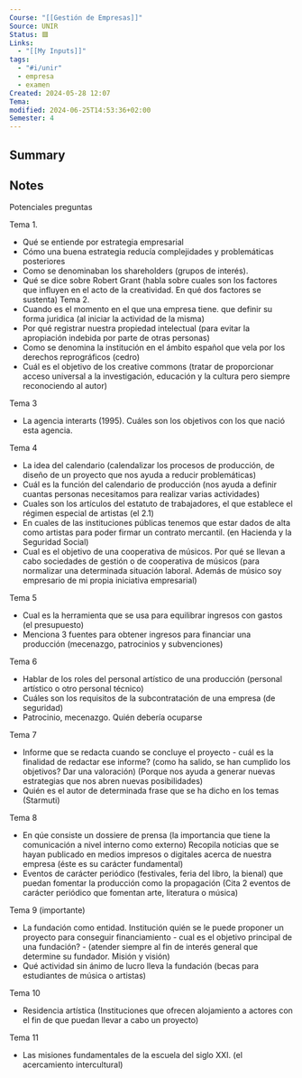 ```yaml
---
Course: "[[Gestión de Empresas]]"
Source: UNIR
Status: 🟥
Links:
  - "[[My Inputs]]"
tags:
  - "#i/unir"
  - empresa
  - examen
Created: 2024-05-28 12:07
Tema: 
modified: 2024-06-25T14:53:36+02:00
Semester: 4
---
```

## Summary


## Notes

Potenciales preguntas

Tema 1. 
- Qué se entiende por estrategia empresarial
- Cómo una buena estrategia reducía complejidades y problemáticas posteriores
- Como se denominaban los shareholders (grupos de interés).
- Qué se dice sobre Robert Grant (habla sobre cuales son los factores que influyen en el acto de la creatividad. En qué dos factores se sustenta)
Tema 2. 
- Cuando es el momento en el que una empresa tiene. que definir su forma juridica (al iniciar la actividad de la misma)
 - Por qué registrar nuestra propiedad intelectual (para evitar la apropiación indebida por parte de otras personas)
 - Como se denomina la institución en el ámbito español  que vela por los derechos reprográficos (cedro)
 - Cuál es el objetivo de los creative commons (tratar de proporcionar acceso universal a la investigación, educación y la cultura pero siempre reconociendo al autor)

Tema 3
- La agencia interarts (1995). Cuáles son los objetivos con los que nació esta agencia.

Tema 4
- La idea del calendario (calendalizar los procesos de producción, de diseño de un proyecto que nos ayuda a reducir problemáticas)
- Cuál es la función del calendario de producción (nos ayuda a definir cuantas personas necesitamos para realizar varias actividades)
- Cuales son los artículos del estatuto de trabajadores, el que establece el régimen especial de artistas (el 2.1)
- En cuales de las instituciones públicas tenemos que estar dados de alta como artistas para poder firmar un contrato mercantil. (en Hacienda y la Seguridad Social)
- Cual es el objetivo de una cooperativa de músicos. Por qué se llevan a cabo sociedades de gestión o de cooperativa de músicos (para normalizar una determinada situación laboral. Además de músico soy empresario de mi propia iniciativa empresarial)

Tema 5
- Cual es la herramienta que se usa para equilibrar ingresos con gastos (el presupuesto)
- Menciona 3 fuentes para obtener ingresos para financiar una producción (mecenazgo, patrocinios y subvenciones)

Tema 6
- Hablar de los roles del personal artístico de una producción (personal artístico o otro personal técnico)
- Cuáles son los requisitos de la subcontratación de una empresa (de seguridad)
- Patrocinio, mecenazgo. Quién debería ocuparse 
  
Tema 7
- Informe que se redacta cuando se concluye el proyecto - cuál es la finalidad de redactar ese informe? (como ha salido, se han cumplido los objetivos? Dar una valoración) (Porque nos ayuda a generar nuevas estrategias que nos abren nuevas posibilidades) 
- Quién es el autor de determinada frase que se ha dicho en los temas (Starmuti)
  
Tema 8
- En qúe consiste un dossiere de prensa (la importancia que tiene la comunicación a nivel interno como externo) Recopila noticias que se hayan publicado en medios impresos o digitales acerca de nuestra empresa (éste es su carácter fundamental)
- Eventos de carácter periódico (festivales, feria del libro, la bienal) que puedan fomentar la producción como la propagación  (Cita 2 eventos de carácter periódico que fomentan arte, literatura o música)

Tema 9 (importante)
- La fundación como entidad. Institución quién se le puede proponer un proyecto para conseguir financiamiento - cual es el objetivo principal de una fundación? - (atender siempre al fin de interés general que determine su fundador. Misión y visión)
- Qué actividad sin ánimo de lucro lleva la fundación (becas para estudiantes de música o artistas)
  
Tema 10
- Residencia artística (Instituciones que ofrecen alojamiento a actores con el fin de que puedan llevar a cabo un proyecto) 

Tema 11
- Las misiones fundamentales de la escuela del siglo XXI. (el acercamiento intercultural)
  
